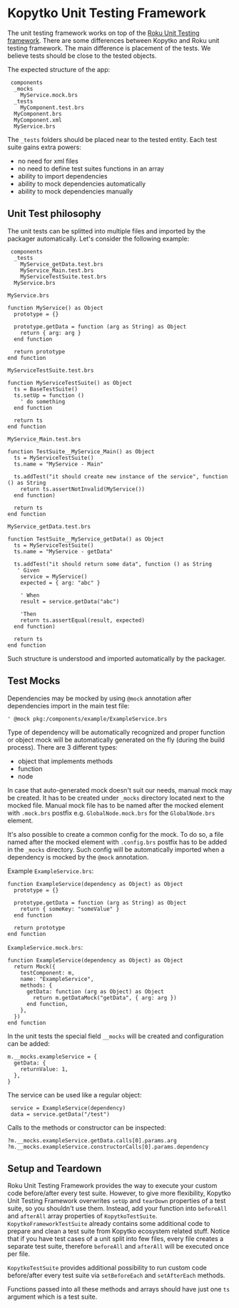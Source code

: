 # Kopytko Unit Testing Framework
The unit testing framework works on top of the [Roku Unit Testing framework](https://github.com/rokudev/unit-testing-framework). There are some differences between Kopytko and Roku unit testing framework. The main difference is placement of the tests. We believe tests should be close to the tested objects.

The expected structure of the app:
```
 components
  _mocks
    MyService.mock.brs
  _tests
    MyComponent.test.brs
  MyComponent.brs
  MyComponent.xml
  MyService.brs
```
The `_tests` folders should be placed near to the tested entity. Each test suite gains extra powers:
- no need for xml files
- no need to define test suites functions in an array
- ability to import dependencies
- ability to mock dependencies automatically
- ability to mock dependencies manually

## Unit Test philosophy
The unit tests can be splitted into multiple files and imported by the packager automatically. Let's consider the following example:
```
 components
  _tests
    MyService_getData.test.brs
    MyService_Main.test.brs
    MyServiceTestSuite.test.brs
  MyService.brs
```
`MyService.brs`
```brightscript
function MyService() as Object
  prototype = {}

  prototype.getData = function (arg as String) as Object
    return { arg: arg }
  end function

  return prototype
end function
```
`MyServiceTestSuite.test.brs`
```brightscript
function MyServiceTestSuite() as Object
  ts = BaseTestSuite()
  ts.setUp = function ()
    ' do something
  end function

  return ts
end function
```
`MyService_Main.test.brs`
```brightscript
function TestSuite__MyService_Main() as Object
  ts = MyServiceTestSuite()
  ts.name = "MyService - Main"

  ts.addTest("it should create new instance of the service", function () as String
    return ts.assertNotInvalid(MyService())
  end function)

  return ts
end function
```
`MyService_getData.test.brs`
```brightscript
function TestSuite__MyService_getData() as Object
  ts = MyServiceTestSuite()
  ts.name = "MyService - getData"

  ts.addTest("it should return some data", function () as String
   ' Given
    service = MyService()
    expected = { arg: "abc" }

    ' When
    result = service.getData("abc")

    'Then
    return ts.assertEqual(result, expected)
  end function)

  return ts
end function
```
Such structure is understood and imported automatically by the packager.
## Test Mocks
Dependencies may be mocked by using `@mock` annotation after dependencies import in the main test file:

`' @mock pkg:/components/example/ExampleService.brs`

Type of dependency will be automatically recognized and proper function or object mock will be automatically generated on the fly (during the build process). There are 3 different types:
- object that implements methods
- function
- node

In case that auto-generated mock doesn't suit our needs, manual mock may be created. It has to be created under `_mocks` directory located next to the mocked file. Manual mock file has to be named after the mocked element with `.mock.brs` postfix e.g. `GlobalNode.mock.brs` for the `GlobalNode.brs` element.

It's also possible to create a common config for the mock. To do so, a file named after the mocked element with `.config.brs` postfix has to be added in the `_mocks` directory. Such config will be automatically imported when a dependency is mocked by the `@mock` annotation.

Example `ExampleService.brs`:
```brightscript
function ExampleService(dependency as Object) as Object
  prototype = {}

  prototype.getData = function (arg as String) as Object
    return { someKey: "someValue" }
  end function

  return prototype
end function
```
`ExampleService.mock.brs`:
```brightscript
function ExampleService(dependency as Object) as Object
  return Mock({
    testComponent: m,
    name: "ExampleService",
    methods: {
      getData: function (arg as Object) as Object
        return m.getDataMock("getData", { arg: arg })
      end function,
    },
  })
end function
```

In the unit tests the special field `__mocks` will be created and configuration can be added:
```brightscript
m.__mocks.exampleService = {
  getData: {
    returnValue: 1,
  },
}
```
The service can be used like a regular object:
```brightscript
 service = ExampleService(dependency)
 data = service.getData("/test")
```

Calls to the methods or constructor can be inspected:
```brightscript
?m.__mocks.exampleService.getData.calls[0].params.arg
?m.__mocks.exampleService.constructorCalls[0].params.dependency
```

## Setup and Teardown
Roku Unit Testing Framework provides the way to execute your custom code before/after every test suite.
However, to give more flexibility, Kopytko Unit Testing Framework overwrites `setUp` and `tearDown` properties of a test suite,
so you shouldn't use them. Instead, add your function into `beforeAll` and `afterAll` array properties of `KopytkoTestSuite`.
`KopytkoFrameworkTestSuite` already contains some additional code to prepare and clean a test suite from Kopytko ecosystem
related stuff.
Notice that if you have test cases of a unit split into few files, every file creates a separate test suite, therefore
`beforeAll` and `afterAll` will be executed once per file.

`KopytkoTestSuite` provides additional possibility to run custom code before/after every test suite via `setBeforeEach` and `setAfterEach`
methods.

Functions passed into all these methods and arrays should have just one `ts` argument which is a test suite.
